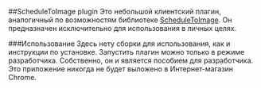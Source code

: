 ##ScheduleToImage plugin
Это небольшой клиентский плагин, аналогичный по возможностям библиотеке [ScheduleToImage](https://github.com/ezekeli/schedule-to-image). Он предназначен исключительно для использования в личных целях. 

###Использование
Здесь нету сборки для использования, как и инструкции по установке. Запустить плагин можно только в режиме разработчика. Собственно, он и является пособием для разработчика.
Это приложение никогда не будет выложено в Интернет-магазин Chrome.
